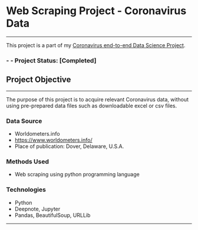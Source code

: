 # Web Scraping Project - Coronavirus Data

---

This project is a part of my [Coronavirus end-to-end Data Science Project](http://example.com).

### - - Project Status: [Completed]

## Project Objective

---

The purpose of this project is to acquire relevant Coronavirus data, without using pre-prepared data files such as downloadable excel or csv files.

### Data Source

- Worldometers.info
- https://www.worldometers.info/
- Place of publication: Dover, Delaware, U.S.A.

### Methods Used

- Web scraping using python programming language

### Technologies

- Python
- Deepnote, Jupyter
- Pandas, BeautifulSoup, URLLib

---